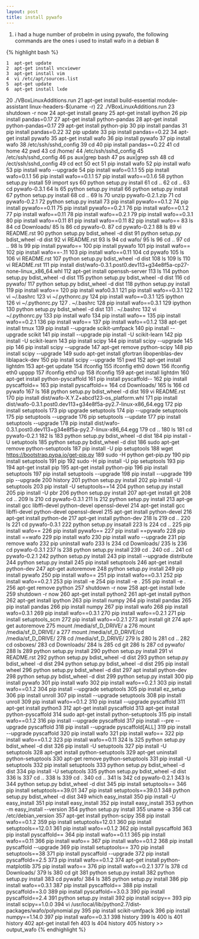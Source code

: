 ```yaml
---
layout: post
title: install pywafo
---
```


1. i had a huge number of probelm in using pywafo, the following commands are the ones i used to install wafo in a debian 8


 {% highlight bash %}

    1  apt-get update
    2  apt-get install vncviewer
    3  apt-get install vim
    4  vi /etc/apt/sources.list
    5  apt-get update
    6  apt-get install lxde
   20  ./VBoxLinuxAdditions.run 
   21  apt-get install build-essential module-assistant linux-headers-$(uname -r)
   22  ./VBoxLinuxAdditions.run 
   23  shutdown -r now
   24  apt-get install geany
   25  apt-get install ipython
   26  pip install pandas=0.17
   27  apt-get install python-pandas
   28  apt-get install python-pandas=0.17
   29  apt-get install python-pip
   30  pip install pandas
   31  pip install pandas=0.22
   32  pip update
   33  pip install pandas==0.22
   34  apt-get install pywafo
   35  apt-get install wafo
   36  pip install pywafo
   37  pip install wafo
   38  /etc/ssh/sshd_config
   39  cd
   40  pip install pandas==0.22
   41  cd home
   42  pwd
   43  cd /home/
   44  /etc/ssh/sshd_config
   45  /etc/ssh/sshd_config
   46  ps aux|grep bash
   47  ps aux|grep ssh
   48  cd /ect/ssh/sshd_config
   49  cd ect
   50  ect
   51  pip install wafo
   52  pip install wafo
   53  pip install wafo --upgrade
   54  pip install wafo=0.1.1
   55  pip install wafo=0.1.1
   56  pip install wafo==0.1.1
   57  pip install wafo==0.1.6
   58  python setup.py install
   59  import sys
   60  python setup.py install
   61  cd ..
   62  cd ..
   63  cd pywafo-0.3.1
   64  ls
   65  python setup.py install
   66  python setup.py install
   67  python setup.py install
   68  cd ..
   69  ls
   70  unzip pywafo-0.2.1.zip 
   71  cd pywafo-0.2.1
   72  python setup.py install
   73  pip install pywafo==0.1.2
   74  pip install pywafo==0.11
   75  pip install pywafo==0.2.1
   76  pip install wafo==0.1.2
   77  pip install wafo==0.11
   78  pip install wafo==0.2.1
   79  pip install wafo==0.3.1
   80  pip install wafo==0.11
   81  pip install wafo==0.11
   82  pip install wafo==
   83  ls
   84  cd Downloads/
   85  ls
   86  cd pywafo-0.
   87  cd pywafo-0.2.1
   88  ls
   89  vi README.rst 
   90  python setup.py bdist_wheel -d dist
   91  python setup.py bdist_wheel -d dist
   92  vi README.rst 
   93  ls
   94  cd wafo/
   95  ls
   96  cd ..
   97  cd ..
   98  ls
   99  pip install pywafo==
  100  pip install pywafo
  101  pip install wafo==
  102  pip install wafo==-.11
  103  pip install wafo==0.11
  104  cd pywafo
  105  ls
  106  vi README.rst 
  107   python setup.py bdist_wheel -d dist
  108  ls
  109  ls
  110  vi README.rst 
  111   pip install dist/wafo-0.3.1.post0.dev113+g34e8f5a-cp27-none-linux_x86_64.whl 
  112  apt-get install openssh-server
  113  ls
  114   python setup.py bdist_wheel -d dist
  115  python setup.py bdist_wheel -d dist
  116  cd pywafo/
  117  python setup.py bdist_wheel -d dist
  118  python setup.py install
  119  pip install wafo==
  120  pip install wafo0.3.1
  121  pip install wafo==0.3.1
  122  vi ~/.bashrc 
  123  vi ~/.pythonrc.py
  124  pip install wafo==0.3.1
  125  ipython 
  126  vi ~/.pythonrc.py 
  127  . ~/.bashrc 
  128  pip install wafo==0.3.1
  129  ipython 
  130  python setup.py bdist_wheel -d dist
  131  . ~/.bashrc 
  132  vi ~/.pythonrc.py 
  133  pip install wafo
  134  pip install wafo==
  135  pip install wafo==0.2.1
  136  pip install wafo==
  137  pip install wafo==0.1.2
  138  apt-get install tmux
  139  pip install --upgrade scikit-umfpack
  140  pip install --upgrade scikit
  141  pip install --upgrade pip install -U scikit-learn
  142  pip install -U scikit-learn
  143  pip install scipy
  144  pip install scipy --upgrade
  145  pip 
  146  pip install scipy --upgrade
  147  apt-get remove python-scipy
  148  pip install scipy --upgrade
  149  sudo apt-get install gfortran libopenblas-dev liblapack-dev
  150  pip install scipy --upgrade
  151  pwd
  152  apt-get install lightdm
  153  apt-get update
  154  ifconfig
  155  ifconfig eth0 down
  156  ifconfig eth0 upppp
  157  ifconfig eth0 up
  158  ifconfig
  159  apt-get install lightdm
  160  apt-get install python-pyscaffold
  161  pip install pyscaffold--
  162  pip install pyscaffold==
  163  pip install pyscaffold==
  164  cd Downloads/
  165  ls
  166  cd pywafo
  167  ls
  168  python setup.py bdist_wheel -d dist
  169  vi README.rst 
  170   pip install dist/wafo-X.Y.Z+abcd123-os_platform.whl
  171   pip install dist/wafo-0.3.1.post0.dev113+g34e8f5a-py2.7-linux-x86_64.egg 
  172  pip install setuptools
  173  pip upgrade setuptools 
  174  pip --upgrade setuptools 
  175  pip setuptools --upgrade
  176  pip setuptools --update
  177  pip install setuptools --upgrade
  178   pip install dist/wafo-0.3.1.post0.dev113+g34e8f5a-py2.7-linux-x86_64.egg 
  179  cd ..
  180  ls
  181  cd pywafo-0.2.1
  182  ls
  183  python setup.py bdist_wheel -d dist
  184  pip install -U setuptools
  185  python setup.py bdist_wheel -d dist
  186  sudo apt-get remove python-setuptools
  187  pip install -U pip setuptools
  188  wget https://bootstrap.pypa.io/get-pip.py
  189  sudo -H python get-pip.py
  190  pip install setuptools
  191  pip
  192  sudo -H pip install -U pip setuptools
  193  pip
  194  apt-get install pip
  195  apt-get install python-pip
  196  pip install setuptools
  197  pip install setuptools --upgrade
  198  pip install  --upgrade
  199  pip --upgrade
  200  history
  201  python setup.py  install
  202  pip install -U setuptools
  203  pip install -U setuptools==14
  204  python setup.py  install
  205  pip install -U pbr
  206  python setup.py  install
  207  apt-get install git
  208  cd ..
  209  ls
  210  cd pywafo-0.3.1
  211  ls
  212  python setup.py  install
  213  apt-ge install gcc libffi-devel python-devel openssl-devel
  214  apt-get install gcc libffi-devel python-devel openssl-devel
  215  apt-get install python-devel 
  216  apt-get install python-de
  217  apt-get install python-dev
  218  ls
  219  cd ..
  220  ls
  221  cd pywafo-0.3.1
  222  python setup.py  insatall
  223  ls
  224  cd ..
  225  pip install wafo==
  226  pip install pywafo==
  227  pip install ==pywafo
  228  pip install ==wafo
  229  pip install wafo
  230  pip install wafo --upgrade
  231  pip remove wafo
  232  pip uninstall wafo
  233  ls
  234  cd Downloads/
  235  ls
  236  cd pywafo-0.3.1
  237  ls
  238  python setup.py install
  239  cd .
  240  cd ..
  241  cd pywafo-0.2.1
  242  python setup.py install
  243  pip install --upgrade distribute
  244  python setup.py install
  245  pip install setuptools
  246  apt-get install python-dev
  247  apt-get autoremove
  248  python setup.py install
  249  pip install pywafo
  250  pip install wafo==
  251  pip install wafo==0.3.1
  252  pip install wafo==0.2.1
  253  pip install -e
  254  pip install -e .
  255  pip install -e .
  256  apt-get remove python
  257  shutdown -r now
  258  apt-get install lxde
  259  shutdown -r now
  260  apt-get install python2
  261  apt-get install python
  262  apt-get install ipython
  263  pip install numpy
  264  pip install pandas
  265  pip install pandas
  266  pip install numpy
  267  pip install wafo
  268  pip install wafo=0.3.1
  269  pip install wafo==0.3.1
  270  pip install wafo==0.2.1
  271  pip install setuptools_scm
  272  pip install wafo==0.2.1
  273  apt install git
  274  apt-get autoremove
  275  mount /media/sf_D_DRIVE/ a
  276  mount /media/sf_D_DRIVE/ a
  277  mount /media/sf_D_DRIVE/cd /media/sf_D_DRIVE/
  278  cd /media/sf_D_DRIVE/
  279  ls
  280  ls
  281  cd ..
  282  cd osboxes/
  283  cd Downloads/
  284  ls
  285  cd git
  286  ls
  287  cd pywafo/
  288  ls
  289  python setup.py install
  290  python setup.py install
  291  vi README.rst 
  292      python setup.py bdist_wheel -d dist
  293      python setup.py bdist_wheel -d dist
  294      python setup.py bdist_wheel -d dist
  295  pip install wheel
  296      python setup.py bdist_wheel -d dist
  297  apt install python-dev
  298      python setup.py bdist_wheel -d dist
  299  python setup.py install
  300  pip install pywafo
  301  pip install wafo
  302  pip install wafo==0.2.1
  303  pip install wafo==0.1.2
  304  pip install --upgrade setuptools
  305  pip install ez_setup
  306  pip install unroll
  307  pip install --upgrade setuptools
  308  pip install unroll
  309  pip install wafo==0.1.2
  310  pip install --upgrade pyscaffold
  311  apt-get install python3
  312  apt-get install pyscaffold
  313  apt-get install python-pyscaffold
  314  sudo apt-get install python-setuptools
  315  pip install wafo==0.1.2
  316  pip install --upgrade pyscaffold
  317  pip install --pre --upgrade pyscaffold
  318  pip install --upgrade pyscaffold[ALL]
  319  pip install --upgrade pyscaffold
  320  pip install wafo
  321  pip install wafo==
  322  pip install wafo==0.1.2
  323  pip install wafo==0.11
  324  ls
  325      python setup.py bdist_wheel -d dist
  326  pip install -U setuptools
  327  pip install -U setuptools
  328  apt-get install python-setuptools
  329  apt-get uninstall python-setuptools
  330  apt-get remove python-setuptools
  331  pip install -U setuptools
  332  pip install  setuptools
  333      python setup.py bdist_wheel -d dist
  334  pip install -U setuptools
  335      python setup.py bdist_wheel -d dist
  336  ls
  337  cd ..
  338  ls
  339  cd .
  340  cd ..
  341  ls
  342  cd pywafo-0.2.1
  343  ls
  344      python setup.py bdist_wheel -d dist
  345  pip install setuptools==
  346  pip install setuptools==39.01
  347  pip install setuptools==39.0.1
  348      python setup.py bdist_wheel -d dist
  349  which easy_install
  350  pip install -U easy_install
  351  pip install  easy_install
  352  pip install  easy_install
  353  python -m easy_install --version
  354  python setup.py  install
  355  uname -a
  356  cat /etc/debian_version 
  357  apt-get install python-scipy
  358  pip install wafo==0.1.2
  359  pip install setuptools=12.0.1
  360  pip install setuptools==12.0.1
  361  pip install wafo==0.1.2
  362  pip install pyscaffold
  363  pip install pyscaffold==
  364  pip install wafo==0.1.1
  365  pip install wafo==0.11
  366  pip install wafo==
  367  pip install wafo==0.1.2
  368  pip install pyscaffold --upgrade
  369  pip install setuptools==
  370  pip install setuptools==38
  371  pip install pyscaffold --upgrade
  372  pip install pyscaffold==2.5
  373  pip install wafo==0.1.2
  374  apt-get install python-matplotlib
  375  pip install wafo==
  376  pip install wafo==0.2.1
  377  ls
  378  cd Downloads/
  379  ls
  380  cd git
  381  python setup.py install
  382  python setup.py install
  383  cd pywafo/
  384  ls
  385  python setup.py install
  386  pip install wafo==0.3.1
  387  pip install pyscaffold==
  388  pip install pyscaffold==3.0
  389  pip install pyscaffold==3.0.3
  390  pip install pyscaffold==2.4
  391  python setup.py install
  392  pip install scipy==
  393  pip install scipy==1.0.0
  394  vi /usr/local/lib/python2.7/dist-packages/wafo/polynomial.py
  395  pip install scikit-umfpack
  396  pip install numpy==1.14.0
  397  pip install wafo==0.3.1
  398  history
  399  ls
  400  ls
  401  history
  402  apt-get install feh
  403  ls
  404  history
  405  history >> output_wafo
 {% endhighlight %}
